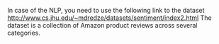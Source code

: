 In case of the NLP, you need to use the following link to the dataset
http://www.cs.jhu.edu/~mdredze/datasets/sentiment/index2.html 
The dataset is a collection of Amazon product reviews across several categories.
